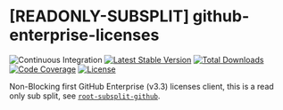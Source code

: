 # [READONLY-SUBSPLIT] github-enterprise-licenses


![Continuous Integration](https://github.com/php-api-clients/github-enterprise-licenses/workflows/Continuous%20Integration/badge.svg)
[![Latest Stable Version](https://poser.pugx.org/api-clients/github-enterprise-licenses/v/stable.png)](https://packagist.org/packages/api-clients/github-enterprise-licenses)
[![Total Downloads](https://poser.pugx.org/api-clients/github-enterprise-licenses/downloads.png)](https://packagist.org/packages/api-clients/github-enterprise-licenses)
[![Code Coverage](https://scrutinizer-ci.com/g/php-api-clients/github-enterprise-licenses/badges/coverage.png?b==)](https://scrutinizer-ci.com/g/php-api-clients/github-enterprise-licenses/?branch=)
[![License](https://poser.pugx.org/api-clients/github-enterprise-licenses/license.png)](https://packagist.org/packages/api-clients/github-enterprise-licenses)

Non-Blocking first GitHub Enterprise (v3.3) licenses client, this is a read only sub split, see [`root-subsplit-github`](https://github.com/php-api-clients/root-subsplit-github).
